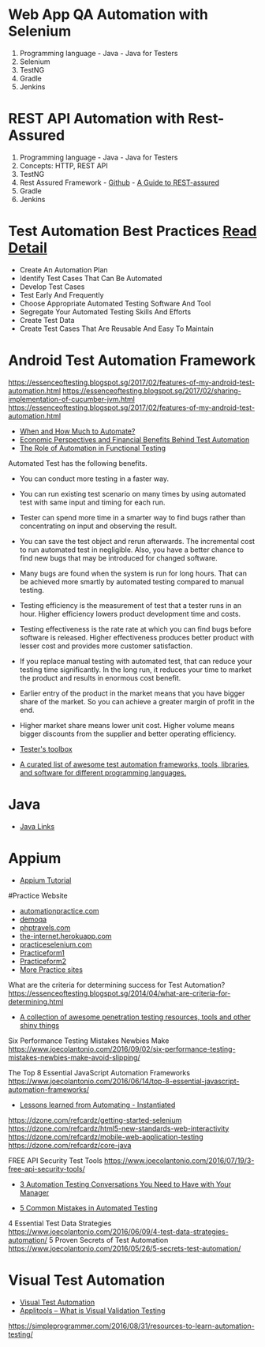 # Web App QA Automation with Selenium

1. Programming language - Java - Java for Testers 
2. Selenium 
3. TestNG
4. Gradle
5. Jenkins

# REST API Automation with Rest-Assured
1. Programming language - Java - Java for Testers 
2. Concepts: HTTP, REST API
3. TestNG
4. Rest Assured Framework - [Github](https://github.com/rest-assured/rest-assured) - [A Guide to REST-assured](http://www.baeldung.com/rest-assured-tutorial)
5. Gradle
6. Jenkins
 
 # Test Automation Best Practices [Read Detail](http://bqurious.com/test-automation-best-practices/)
* Create An Automation Plan 
* Identify Test Cases That Can Be Automated 
* Develop Test Cases
* Test Early And Frequently
* Choose Appropriate Automated Testing Software And Tool
* Segregate Your Automated Testing Skills And Efforts
* Create Test Data
* Create Test Cases That Are Reusable And Easy To Maintain

 # Android Test Automation Framework
https://essenceoftesting.blogspot.sg/2017/02/features-of-my-android-test-automation.html
https://essenceoftesting.blogspot.sg/2017/02/sharing-implementation-of-cucumber-jvm.html
https://essenceoftesting.blogspot.sg/2017/02/features-of-my-android-test-automation.html

* [When and How Much to Automate?](http://bqurious.com/when-and-how-much-to-automate/)
* [Economic Perspectives and Financial Benefits Behind Test Automation](http://bqurious.com/economic-perspectives-and-financial-benefits-behind-test-automation/)
* [The Role of Automation in Functional Testing](https://dzone.com/articles/the-role-of-automation-in-functional-testing)



 Automated Test has the following benefits.

* You can conduct more testing in a faster way.
* You can run existing test scenario on many times by using automated test with same input and timing for each run.
* Tester can spend more time in a smarter way to find bugs rather than concentrating on input and observing the result.
* You can save the test object and rerun afterwards. The incremental cost to run automated test in negligible. Also, you have a better chance to find new bugs that may be introduced for changed software.
* Many bugs are found when the system is run for long hours. That can be achieved more smartly by automated testing compared to manual testing.
* Testing efficiency is the measurement of test that a tester runs in an hour. Higher efficiency lowers product development time and costs.
* Testing effectiveness is the rate rate at which you can find bugs before software is released. Higher effectiveness produces better product with lesser cost and provides more customer satisfaction.
* If you replace manual testing with automated test, that can reduce your testing time significantly. In the long run, it reduces your time to market the product and results in enormous cost benefit.
* Earlier entry of the product in the market means that you have bigger share of the market. So you can achieve a greater margin of profit in the end.
* Higher market share means lower unit cost. Higher volume means bigger discounts from the supplier and better operating efficiency.

* [Tester's toolbox](http://awesome-testing.blogspot.com/2016/04/testers-toolbox-alternative-guide.html)
* [A curated list of awesome test automation frameworks, tools, libraries, and software for different programming languages.](https://github.com/atinfo/awesome-test-automation)

# Java
* [Java Links](https://github.com/Vedenin/useful-java-links/)

# Appium
* [Appium Tutorial](http://toolsqa.com/mobile-automation/appium/appium-tutorial/)


#Practice Website
* [automationpractice.com](http://automationpractice.com/)
* [demoqa](http://demoqa.com/)
* [phptravels.com](http://phptravels.com/demo/)
* [the-internet.herokuapp.com](http://the-internet.herokuapp.com/)
* [practiceselenium.com](http://www.practiceselenium.com/)
* [Practiceform1](http://www.seleniumframework.com/Practiceform/)
* [Practiceform2](http://toolsqa.com/automation-practice-form/)
* [More Practice sites](http://www.techbeamers.com/websites-to-practice-selenium-webdriver-online/)


What are the criteria for determining success for Test Automation?
https://essenceoftesting.blogspot.sg/2014/04/what-are-criteria-for-determining.html

* [A collection of awesome penetration testing resources, tools and other shiny things](https://github.com/enaqx/awesome-pentest)


Six Performance Testing Mistakes Newbies Make
https://www.joecolantonio.com/2016/09/02/six-performance-testing-mistakes-newbies-make-avoid-slipping/


The Top 8 Essential JavaScript Automation Frameworks
https://www.joecolantonio.com/2016/06/14/top-8-essential-javascript-automation-frameworks/

* [Lessons learned from Automating - Instantiated](http://blog.eviltester.com/2016/09/lessons-learned-from-automating.html)

https://dzone.com/refcardz/getting-started-selenium
https://dzone.com/refcardz/html5-new-standards-web-interactivity
https://dzone.com/refcardz/mobile-web-application-testing
https://dzone.com/refcardz/core-java

FREE API Security Test Tools
https://www.joecolantonio.com/2016/07/19/3-free-api-security-tools/

* [3 Automation Testing Conversations You Need to Have with Your Manager](https://www.joecolantonio.com/2016/12/08/3-automation-testing-conversations-need-manager/)

* [5 Common Mistakes in Automated Testing](https://dzone.com/articles/common-mistakes-in-automation-testing)


4 Essential Test Data Strategies
https://www.joecolantonio.com/2016/06/09/4-test-data-strategies-automation/
5 Proven Secrets of Test Automation 
https://www.joecolantonio.com/2016/05/26/5-secrets-test-automation/

# Visual Test Automation
* [Visual Test Automation](https://applitools.com/)
* [Applitools – What is Visual Validation Testing](https://www.joecolantonio.com/2015/03/11/applitools-how-to-get-started-with-visual-validation-testing/)


https://simpleprogrammer.com/2016/08/31/resources-to-learn-automation-testing/
